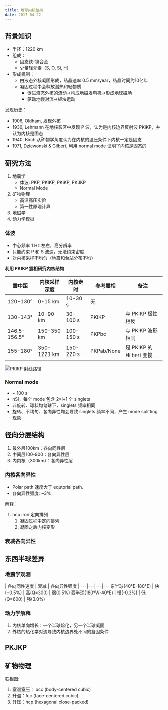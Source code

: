 ```yaml
---
title: 地球内核结构
date: 2017-04-22
---
```


## 背景知识

-   半径：1220 km
-   组成：
    -   固态铁-镍合金
    -   少量轻元素（S, O, Si, H）
-   形成机制：
    -   由液态外核凝固形成，结晶速率 0.5 mm/year，结晶时间约10亿年
    -   凝固过程中会释放潜热和轻物质
        -   促进液态外核的流动->构成地磁发电机->形成地球磁场
        -   驱动地幔对流->板块运动

发现历史：

-   1906, Oldham, 发现外核
-   1936, Lehmann 在地核影区中发现 P 波，认为是内核边界反射波 PKiKP，并认为内核是固态
-   1940, Birch 从矿物学角度认为在内核的温压条件下内核一定是固态
-   1971, Dziewonski & Gilbert, 利用 normal mode 证明了内核是固态的

## 研究方法

1.  地震学
    -   体波: PKP, PKIKP, PKiKP, PKJKP
    -   Normal Mode
2.  矿物物理
    -   高温高压实验
    -   第一性原理计算
3.  地磁学
4.  动力学模拟

### 体波

-   中心频率 1 Hz 左右，高分辨率
-   只能约束 P 和 S 波速，无法约束密度
-   对内核采样不均匀（地震和台站分布不均）

**利用 PKIKP 震相研究内核结构**

震中距    | 内核采样深度 | 内核走时  | 参考震相  | 备注
---------|------------|----------|---------|---
120-130° | 0-15 km    | 10-30 s  | 无      |
130-143° | 10-90 km   | 30-100 s | PKiKP   | 与 PKIKP 极性相反
146.5-156.5° | 150-350 km | 100-150 s | PKPbc | 与 PKIKP 波形相同
155-180° | 350-1221 km  | 150-220 s  | PKPab/None | 是 PKIKP 的 Hilbert 变换  

![PKIKP 射线路径](/Seismology/images/PKIKP-raypath.png)

### Normal mode

-   ~ 100 s
-   nSl，每个 mode 包含 2*l+1 个 singlets
-   非旋转、球状均匀球下，singlets 频率相同
-   旋转、不均匀、各向异性均会导致 singlets 频率不同，产生 mode splitting 现象

## 径向分层结构

1. 最外层100km：各向同性层
2. 中间层100-900：各向异性层
2. 内内核（300km）：各向异性层

### 内核各向异性

- Polar path 速度大于 equtorial path.
- 各向异性强度: ~3%

解释：

1.  hcp iron 定向排列
    1. 凝固过程中定向排列
    2. 凝固之后内核变形

### 衰减各向异性

## 东西半球差异

### 地震学观测

 | 各向同性速度 | 衰减 | 各向异性强度 |
---|---|---|---
东半球(40°E-180°E) | 快(+0.5%) | 高(Q=300) | 弱(0.5%)
西半球(180°W-40°E) | 慢(-0.3%) | 低(Q=600) | 强(3.0%)

### 动力学解释

1. 内核单向增长：一个半球熔化，另一个半球凝固
2. 外核的热化学对流导致内核边界处不同的凝固条件

## PKJKP

## 矿物物理

铁相图:

1.  室温室压： bcc (body-centered cubic)
2.  升温：fcc (face-centered cubic)
3.  升压：hcp (hexagonal close-packed)
